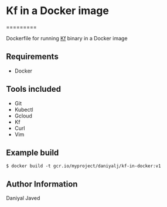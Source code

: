 # Kf in a Docker image
=========

Dockerfile for running [Kf](https://cloud.google.com/migrate/kf/docs) binary in a Docker image

Requirements
------------

- Docker

Tools included
------------

- Git
- Kubectl
- Gcloud
- Kf
- Curl
- Vim


Example build
----------------

```
$ docker build -t gcr.io/myproject/daniyalj/kf-in-docker:v1
```

Author Information
------------------

Daniyal Javed
